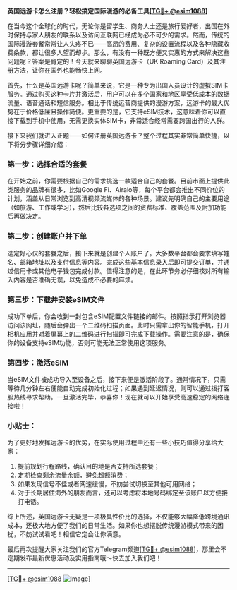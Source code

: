 **英国远游卡怎么注册？轻松搞定国际漫游的必备工具[[TG💪+ @esim1088](https://t.me/s/esim1088)]**

在当今这个全球化的时代，无论你是留学生、商务人士还是旅行爱好者，出国在外时保持与家人朋友的联系以及访问互联网已经成为必不可少的需求。然而，传统的国际漫游套餐常常让人头疼不已——高昂的费用、复杂的设置流程以及各种隐藏收费条款，都让很多人望而却步。那么，有没有一种既方便又实惠的方式来解决这些问题呢？答案是肯定的！今天就来聊聊英国远游卡（UK Roaming Card）及其注册方法，让你在国外也能畅快上网。

首先，什么是英国远游卡呢？简单来说，它是一种专为出国人员设计的虚拟SIM卡服务。通过购买这种卡片并激活后，用户可以在多个国家和地区享受低成本的数据流量、语音通话和短信服务。相比于传统运营商提供的漫游方案，远游卡的最大优势在于价格低廉且操作简便。更重要的是，它支持eSIM技术，这意味着你可以直接下载到手机中使用，无需更换实体SIM卡，非常适合经常需要跨国出行的人群。

接下来我们就进入正题——如何注册英国远游卡？整个过程其实非常简单快捷，以下将分步骤详细介绍：

### 第一步：选择合适的套餐
在开始之前，你需要根据自己的需求挑选一款适合自己的套餐。目前市面上提供此类服务的品牌有很多，比如Google Fi、Airalo等，每个平台都会推出不同价位的计划，涵盖从日常浏览到高清视频流媒体的各种场景。建议先明确自己的主要用途（如旅游、工作或学习），然后比较各选项之间的资费标准、覆盖范围及附加功能后再做决定。

### 第二步：创建账户并下单
选定好心仪的套餐之后，接下来就是创建个人账户了。大多数平台都会要求填写姓名、邮箱地址以及支付信息等内容。完成这些基本信息录入后即可提交订单，并通过信用卡或其他电子钱包完成付款。值得注意的是，在此环节务必仔细核对所有输入内容是否准确无误，以免造成不必要的麻烦。

### 第三步：下载并安装eSIM文件
成功下单后，你会收到一封包含eSIM配置文件链接的邮件。按照指示打开浏览器访问该网址，随后会弹出一个二维码扫描页面。此时只需拿出你的智能手机，打开相机应用并对着屏幕上的二维码进行扫描即可完成下载操作。需要注意的是，确保你的设备支持eSIM功能，否则可能无法正常使用这项服务。

### 第四步：激活eSIM
当eSIM文件被成功导入至设备之后，接下来便是激活阶段了。通常情况下，只需等待几分钟左右便能自动完成初始化过程；如果遇到延迟情况，则可以通过拨打客服热线寻求帮助。一旦激活完毕，恭喜你！现在就可以开始享受高速稳定的网络连接啦！

### 小贴士：
为了更好地发挥远游卡的优势，在实际使用过程中还有一些小技巧值得分享给大家：
1. 提前规划行程路线，确认目的地是否支持所选套餐；
2. 定期检查剩余流量余额，避免超额消费；
3. 如果发现信号不佳或者网速缓慢，不妨尝试切换至其他可用网络；
4. 对于长期居住海外的朋友而言，还可以考虑将本地号码绑定至该账户以方便接打电话。

综上所述，英国远游卡无疑是一项极具性价比的选择，不仅能够大幅降低跨境通讯成本，还极大地方便了我们的日常生活。如果你也想摆脱传统漫游模式带来的困扰，不妨试试看吧！相信它定会让你满意。

最后再次提醒大家关注我们的官方Telegram频道[[TG💪+ @esim1088](https://t.me/s/esim1088)]，那里会不定期发布最新优惠活动及实用指南哦～快去加入我们吧！

---

[[TG💪+ @esim1088](https://t.me/s/esim1088) ![Image](https://i.postimg.cc/4NQfJmqS/Snipaste-2025-05-13-00-14-12.png)]